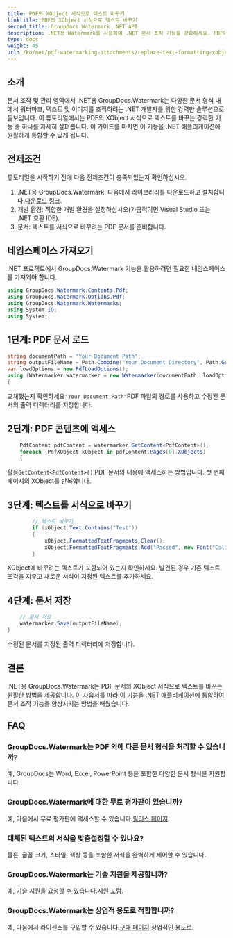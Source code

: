 ```yaml
---
title: PDF의 XObject 서식으로 텍스트 바꾸기
linktitle: PDF의 XObject 서식으로 텍스트 바꾸기
second_title: GroupDocs.Watermark .NET API
description: .NET용 Watermark를 사용하여 .NET 문서 조작 기능을 강화하세요. PDF에서 텍스트를 서식으로 쉽게 바꾸는 방법을 알아보세요.
type: docs
weight: 45
url: /ko/net/pdf-watermarking-attachments/replace-text-formatting-xobject-pdf/
---
```

## 소개
문서 조작 및 관리 영역에서 .NET용 GroupDocs.Watermark는 다양한 문서 형식 내에서 워터마크, 텍스트 및 이미지를 조작하려는 .NET 개발자를 위한 강력한 솔루션으로 돋보입니다. 이 튜토리얼에서는 PDF의 XObject 서식으로 텍스트를 바꾸는 강력한 기능 중 하나를 자세히 살펴봅니다. 이 가이드를 마치면 이 기능을 .NET 애플리케이션에 원활하게 통합할 수 있게 됩니다.
## 전제조건
튜토리얼을 시작하기 전에 다음 전제조건이 충족되었는지 확인하십시오.
1.  .NET용 GroupDocs.Watermark: 다음에서 라이브러리를 다운로드하고 설치합니다.[다운로드 링크](https://releases.groupdocs.com/Watermark/net/).
2. 개발 환경: 적합한 개발 환경을 설정하십시오(가급적이면 Visual Studio 또는 .NET 호환 IDE).
3. 문서: 텍스트를 서식으로 바꾸려는 PDF 문서를 준비합니다.

## 네임스페이스 가져오기
.NET 프로젝트에서 GroupDocs.Watermark 기능을 활용하려면 필요한 네임스페이스를 가져와야 합니다.
```csharp
using GroupDocs.Watermark.Contents.Pdf;
using GroupDocs.Watermark.Options.Pdf;
using GroupDocs.Watermark.Watermarks;
using System.IO;
using System;
```
## 1단계: PDF 문서 로드
```csharp
string documentPath = "Your Document Path";
string outputFileName = Path.Combine("Your Document Directory", Path.GetFileName(documentPath));
var loadOptions = new PdfLoadOptions();
using (Watermarker watermarker = new Watermarker(documentPath, loadOptions))
{
```
 교체했는지 확인하세요`"Your Document Path"`PDF 파일의 경로를 사용하고 수정된 문서의 출력 디렉터리를 지정합니다.
## 2단계: PDF 콘텐츠에 액세스
```csharp
    PdfContent pdfContent = watermarker.GetContent<PdfContent>();
    foreach (PdfXObject xObject in pdfContent.Pages[0].XObjects)
    {
```
 활용`GetContent<PdfContent>()` PDF 문서의 내용에 액세스하는 방법입니다. 첫 번째 페이지의 XObject를 반복합니다.
## 3단계: 텍스트를 서식으로 바꾸기
```csharp
        // 텍스트 바꾸기
        if (xObject.Text.Contains("Test"))
        {
            xObject.FormattedTextFragments.Clear();
            xObject.FormattedTextFragments.Add("Passed", new Font("Calibri", 19, FontStyle.Bold), Color.Red, Color.Aqua);
        }
```
XObject에 바꾸려는 텍스트가 포함되어 있는지 확인하세요. 발견된 경우 기존 텍스트 조각을 지우고 새로운 서식이 지정된 텍스트를 추가하세요.
## 4단계: 문서 저장
```csharp
    // 문서 저장
    watermarker.Save(outputFileName);
}
```
수정된 문서를 지정된 출력 디렉터리에 저장합니다.

## 결론
.NET용 GroupDocs.Watermark는 PDF 문서의 XObject 서식으로 텍스트를 바꾸는 원활한 방법을 제공합니다. 이 자습서를 따라 이 기능을 .NET 애플리케이션에 통합하여 문서 조작 기능을 향상시키는 방법을 배웠습니다.
## FAQ
### GroupDocs.Watermark는 PDF 외에 다른 문서 형식을 처리할 수 있습니까?
예, GroupDocs는 Word, Excel, PowerPoint 등을 포함한 다양한 문서 형식을 지원합니다.
### GroupDocs.Watermark에 대한 무료 평가판이 있습니까?
 예, 다음에서 무료 평가판에 액세스할 수 있습니다.[릴리스 페이지](https://releases.groupdocs.com/).
### 대체된 텍스트의 서식을 맞춤설정할 수 있나요?
물론, 글꼴 크기, 스타일, 색상 등을 포함한 서식을 완벽하게 제어할 수 있습니다.
### GroupDocs.Watermark는 기술 지원을 제공합니까?
 예, 기술 지원을 요청할 수 있습니다.[지원 포럼](https://forum.groupdocs.com/c/watermark/19).
### GroupDocs.Watermark는 상업적 용도로 적합합니까?
 예, 다음에서 라이센스를 구입할 수 있습니다.[구매 페이지](https://purchase.groupdocs.com/buy) 상업적인 용도로.